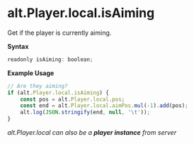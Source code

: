 # alt.Player.local.isAiming

Get if the player is currently aiming.

**Syntax**

```js
readonly isAiming: boolean;
```

**Example Usage**

```js
// Are they aiming?
if (alt.Player.local.isAiming) {
    const pos = alt.Player.local.pos;
    const end = alt.Player.local.aimPos.mul(-1).add(pos);
    alt.log(JSON.stringify(end, null, '\t'));
}
```

_alt.Player.local can also be a **player instance** from server_
